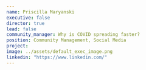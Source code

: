 ```yaml
---
name: Priscilla Maryanski
executive: false
director: true
lead: false
community_manager: Why is COVID spreading faster?
position: Community Management, Social Media
project:  
image: ../assets/default_exec_image.png
linkedin: "https://www.linkedin.com/"
---
```

